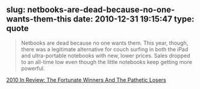 slug: netbooks-are-dead-because-no-one-wants-them-this
date: 2010-12-31 19:15:47
type: quote
---

> Netbooks are dead because no one wants them. This year, though, there was a legitimate alternative for couch surfing in both the iPad and ultra-portable notebooks with new, lower prices. Sales dropped to an all-time low even though the little notebooks keep getting more powerful.

[2010 In Review: The Fortunate Winners And The Pathetic Losers](http://www.crunchgear.com/2010/12/31/2010-in-review-the-fortunate-winners-and-the-pathetic-losers/)
